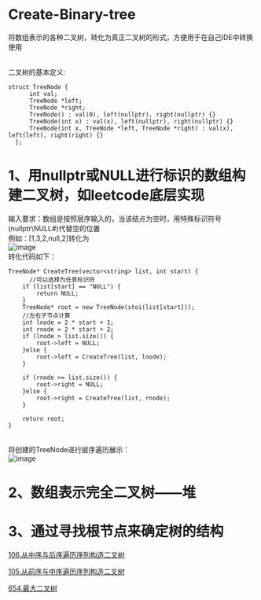 # Create-Binary-tree
将数组表示的各种二叉树，转化为真正二叉树的形式，方便用于在自己IDE中转换使用

<br>二叉树的基本定义:
```
struct TreeNode {
      int val;
      TreeNode *left;
      TreeNode *right;
      TreeNode() : val(0), left(nullptr), right(nullptr) {}
      TreeNode(int x) : val(x), left(nullptr), right(nullptr) {}
      TreeNode(int x, TreeNode *left, TreeNode *right) : val(x), left(left), right(right) {}
  };
```

# 1、用nullptr或NULL进行标识的数组构建二叉树，如leetcode底层实现<br>
输入要求：数组是按照层序输入的，当该结点为空时，用特殊标识符号(nullptr\NULL\#)代替空的位置<br>
例如：[1,3,2,null,2]转化为<br>
![image](https://user-images.githubusercontent.com/106227496/170202443-9a05b8c9-635b-4045-9013-3f33a2a7a1ca.png)
<br>转化代码如下：<br>
```
TreeNode* CreateTree(vector<string> list, int start) {
      //可以选择为任意标识符
    if (list[start] == "NULL") {
        return NULL;
    }
    TreeNode* root = new TreeNode(stoi(list[start]));
    //左右子节点计算
    int lnode = 2 * start + 1;
    int rnode = 2 * start + 2;
    if (lnode > list.size()) {
        root->left = NULL;
    }else {
        root->left = CreateTree(list, lnode);
    }

    if (rnode >= list.size()) {
        root->right = NULL;
    }else {
        root->right = CreateTree(list, rnode);
    }

    return root;
}
```
<br>将创建的TreeNode进行层序遍历展示：
<br>![image](https://user-images.githubusercontent.com/106227496/170207487-90941672-e453-456b-ab67-8e9a10d96e22.png)

# 2、数组表示完全二叉树——堆

# 3、通过寻找根节点来确定树的结构
[106.从中序与后序遍历序列构造二叉树](https://leetcode.cn/problems/construct-binary-tree-from-inorder-and-postorder-traversal/)

[105.从前序与中序遍历序列构造二叉树](https://leetcode.cn/problems/construct-binary-tree-from-preorder-and-inorder-traversal/)

[654.最大二叉树](https://leetcode.cn/problems/maximum-binary-tree/)
